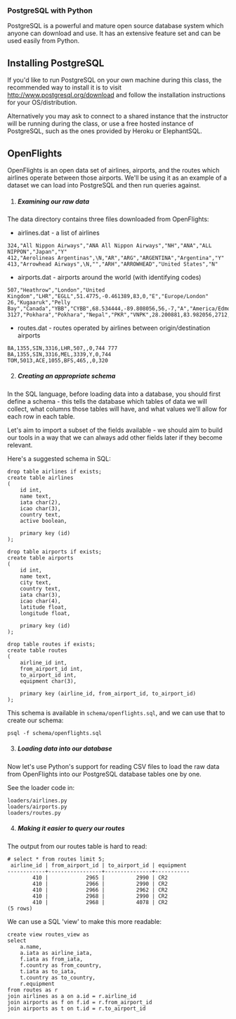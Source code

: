 ### PostgreSQL with Python

PostgreSQL is a powerful and mature open source database system which anyone
can download and use.  It has an extensive feature set and can be used easily
from Python.


## Installing PostgreSQL

If you'd like to run PostgreSQL on your own machine during this class, the
recommended way to install it is to visit http://www.postgresql.org/download
and follow the installation instructions for your OS/distribution.

Alternatively you may ask to connect to a shared instance that the instructor
will be running during the class, or use a free hosted instance of PostgreSQL,
such as the ones provided by Heroku or ElephantSQL.


## OpenFlights

OpenFlights is an open data set of airlines, airports, and the routes which
airlines operate between those airports.  We'll be using it as an example of a
dataset we can load into PostgreSQL and then run queries against.


1. ##### Examining our raw data

The data directory contains three files downloaded from OpenFlights:

* airlines.dat - a list of airlines

```
324,"All Nippon Airways","ANA All Nippon Airways","NH","ANA","ALL NIPPON","Japan","Y"
412,"Aerolineas Argentinas",\N,"AR","ARG","ARGENTINA","Argentina","Y"
413,"Arrowhead Airways",\N,"","ARH","ARROWHEAD","United States","N"
```

* airports.dat - airports around the world (with identifying codes)

```
507,"Heathrow","London","United Kingdom","LHR","EGLL",51.4775,-0.461389,83,0,"E","Europe/London"
26,"Kugaaruk","Pelly Bay","Canada","YBB","CYBB",68.534444,-89.808056,56,-7,"A","America/Edmonton"
3127,"Pokhara","Pokhara","Nepal","PKR","VNPK",28.200881,83.982056,2712,5.75,"N","Asia/Katmandu"
```

* routes.dat - routes operated by airlines between origin/destination airports

```
BA,1355,SIN,3316,LHR,507,,0,744 777
BA,1355,SIN,3316,MEL,3339,Y,0,744
TOM,5013,ACE,1055,BFS,465,,0,320
```

2. ##### Creating an appropriate schema

In the SQL language, before loading data into a database, you should first
define a schema - this tells the database which tables of data we will collect,
what columns those tables will have, and what values we'll allow for each row
in each table.

Let's aim to import a subset of the fields available - we should aim to build
our tools in a way that we can always add other fields later if they become
relevant.

Here's a suggested schema in SQL:

```
drop table airlines if exists;
create table airlines
(
    id int,
    name text,
    iata char(2),
    icao char(3),
    country text,
    active boolean,

    primary key (id)
);

drop table airports if exists;
create table airports
(
    id int,
    name text,
    city text,
    country text,
    iata char(3),
    icao char(4),
    latitude float,
    longitude float,

    primary key (id)
);

drop table routes if exists;
create table routes
(
    airline_id int,
    from_airport_id int,
    to_airport_id int,
    equipment char(3),

    primary key (airline_id, from_airport_id, to_airport_id)
);
```

This schema is available in `schema/openflights.sql`, and we can use that to
create our schema:

```
psql -f schema/openflights.sql
```

3. ##### Loading data into our database

Now let's use Python's support for reading CSV files to load the raw data
from OpenFlights into our PostgreSQL database tables one by one.

See the loader code in:

```
loaders/airlines.py
loaders/airports.py
loaders/routes.py
```

4. ##### Making it easier to query our routes

The output from our routes table is hard to read:

```
# select * from routes limit 5;
 airline_id | from_airport_id | to_airport_id | equipment
------------+-----------------+---------------+-----------
        410 |            2965 |          2990 | CR2
        410 |            2966 |          2990 | CR2
        410 |            2966 |          2962 | CR2
        410 |            2968 |          2990 | CR2
        410 |            2968 |          4078 | CR2
(5 rows)
```

We can use a SQL 'view' to make this more readable:

```
create view routes_view as
select
    a.name,
    a.iata as airline_iata,
    f.iata as from_iata,
    f.country as from_country,
    t.iata as to_iata,
    t.country as to_country,
    r.equipment
from routes as r
join airlines as a on a.id = r.airline_id
join airports as f on f.id = r.from_airport_id
join airports as t on t.id = r.to_airport_id
```
